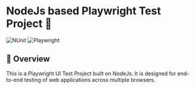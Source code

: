 # NodeJs based Playwright Test Project 🚀

![NUnit](https://img.shields.io/badge/Test_Framework-NUnit-orange) ![Playwright](https://img.shields.io/badge/UI_Automation-Playwright-green)

## 📌 Overview
This is a Playwright UI Test Project built on NodeJs. It is designed for end-to-end testing of web applications across multiple browsers.
